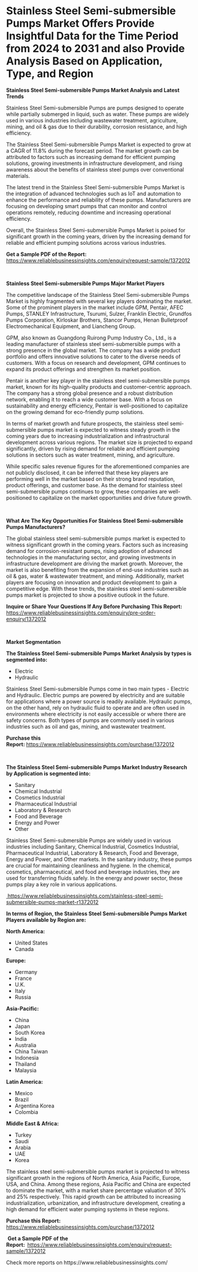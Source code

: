 <p><h1>Stainless Steel Semi-submersible Pumps Market Offers Provide Insightful Data for the Time Period from 2024 to 2031 and also Provide Analysis Based on Application, Type, and Region</h1></p><p><strong>Stainless Steel Semi-submersible Pumps Market Analysis and Latest Trends</strong></p>
<p><p>Stainless Steel Semi-submersible Pumps are pumps designed to operate while partially submerged in liquid, such as water. These pumps are widely used in various industries including wastewater treatment, agriculture, mining, and oil & gas due to their durability, corrosion resistance, and high efficiency. </p><p>The Stainless Steel Semi-submersible Pumps Market is expected to grow at a CAGR of 11.8% during the forecast period. The market growth can be attributed to factors such as increasing demand for efficient pumping solutions, growing investments in infrastructure development, and rising awareness about the benefits of stainless steel pumps over conventional materials.</p><p>The latest trend in the Stainless Steel Semi-submersible Pumps Market is the integration of advanced technologies such as IoT and automation to enhance the performance and reliability of these pumps. Manufacturers are focusing on developing smart pumps that can monitor and control operations remotely, reducing downtime and increasing operational efficiency.</p><p>Overall, the Stainless Steel Semi-submersible Pumps Market is poised for significant growth in the coming years, driven by the increasing demand for reliable and efficient pumping solutions across various industries.</p></p>
<p><strong>Get a Sample PDF of the Report:&nbsp;</strong> <a href="https://www.reliablebusinessinsights.com/enquiry/request-sample/1372012">https://www.reliablebusinessinsights.com/enquiry/request-sample/1372012</a></p>
<p>&nbsp;</p>
<p><strong>Stainless Steel Semi-submersible Pumps Major Market Players</strong></p>
<p><p>The competitive landscape of the Stainless Steel Semi-submersible Pumps Market is highly fragmented with several key players dominating the market. Some of the prominent players in the market include GPM, Pentair, AFEC Pumps, STANLEY Infrastructure, Tsurumi, Sulzer, Franklin Electric, Grundfos Pumps Corporation, Kirloskar Brothers, Stancor Pumps, Henan Bulletproof Electromechanical Equipment, and Liancheng Group.</p><p>GPM, also known as Guangdong Ruirong Pump Industry Co., Ltd., is a leading manufacturer of stainless steel semi-submersible pumps with a strong presence in the global market. The company has a wide product portfolio and offers innovative solutions to cater to the diverse needs of customers. With a focus on research and development, GPM continues to expand its product offerings and strengthen its market position.</p><p>Pentair is another key player in the stainless steel semi-submersible pumps market, known for its high-quality products and customer-centric approach. The company has a strong global presence and a robust distribution network, enabling it to reach a wide customer base. With a focus on sustainability and energy efficiency, Pentair is well-positioned to capitalize on the growing demand for eco-friendly pump solutions.</p><p>In terms of market growth and future prospects, the stainless steel semi-submersible pumps market is expected to witness steady growth in the coming years due to increasing industrialization and infrastructural development across various regions. The market size is projected to expand significantly, driven by rising demand for reliable and efficient pumping solutions in sectors such as water treatment, mining, and agriculture.</p><p>While specific sales revenue figures for the aforementioned companies are not publicly disclosed, it can be inferred that these key players are performing well in the market based on their strong brand reputation, product offerings, and customer base. As the demand for stainless steel semi-submersible pumps continues to grow, these companies are well-positioned to capitalize on the market opportunities and drive future growth.</p></p>
<p>&nbsp;</p>
<p><strong>What Are The Key Opportunities For Stainless Steel Semi-submersible Pumps Manufacturers?</strong></p>
<p><p>The global stainless steel semi-submersible pumps market is expected to witness significant growth in the coming years. Factors such as increasing demand for corrosion-resistant pumps, rising adoption of advanced technologies in the manufacturing sector, and growing investments in infrastructure development are driving the market growth. Moreover, the market is also benefiting from the expansion of end-use industries such as oil & gas, water & wastewater treatment, and mining. Additionally, market players are focusing on innovation and product development to gain a competitive edge. With these trends, the stainless steel semi-submersible pumps market is projected to show a positive outlook in the future.</p></p>
<p><strong>Inquire or Share Your Questions If Any Before Purchasing This Report:</strong> <a href="https://www.reliablebusinessinsights.com/enquiry/pre-order-enquiry/1372012">https://www.reliablebusinessinsights.com/enquiry/pre-order-enquiry/1372012</a></p>
<p>&nbsp;</p>
<p><strong>Market Segmentation</strong></p>
<p><strong>The Stainless Steel Semi-submersible Pumps Market Analysis by types is segmented into:</strong></p>
<p><ul><li>Electric</li><li>Hydraulic</li></ul></p>
<p><p>Stainless Steel Semi-submersible Pumps come in two main types - Electric and Hydraulic. Electric pumps are powered by electricity and are suitable for applications where a power source is readily available. Hydraulic pumps, on the other hand, rely on hydraulic fluid to operate and are often used in environments where electricity is not easily accessible or where there are safety concerns. Both types of pumps are commonly used in various industries such as oil and gas, mining, and wastewater treatment.</p></p>
<p><strong>Purchase this Report:&nbsp;</strong><a href="https://www.reliablebusinessinsights.com/purchase/1372012">https://www.reliablebusinessinsights.com/purchase/1372012</a></p>
<p>&nbsp;</p>
<p><strong>The Stainless Steel Semi-submersible Pumps Market Industry Research by Application is segmented into:</strong></p>
<p><ul><li>Sanitary</li><li>Chemical Industrial</li><li>Cosmetics Industrial</li><li>Pharmaceutical Industrial</li><li>Laboratory & Research</li><li>Food and Beverage</li><li>Energy and Power</li><li>Other</li></ul></p>
<p><p>Stainless Steel Semi-submersible Pumps are widely used in various industries including Sanitary, Chemical Industrial, Cosmetics Industrial, Pharmaceutical Industrial, Laboratory & Research, Food and Beverage, Energy and Power, and Other markets. In the sanitary industry, these pumps are crucial for maintaining cleanliness and hygiene. In the chemical, cosmetics, pharmaceutical, and food and beverage industries, they are used for transferring fluids safely. In the energy and power sector, these pumps play a key role in various applications.</p></p>
<p><a href="https://www.reliablebusinessinsights.com/stainless-steel-semi-submersible-pumps-market-r1372012">&nbsp;https://www.reliablebusinessinsights.com/stainless-steel-semi-submersible-pumps-market-r1372012</a></p>
<p><strong>In terms of Region, the Stainless Steel Semi-submersible Pumps Market Players available by Region are:</strong></p>
<p>
    <p> <strong> North America: </strong>
        <ul>
            <li>United States</li>
            <li>Canada</li>
        </ul>
        </p> 
    <p> <strong> Europe: </strong>
        <ul>
            <li>Germany</li>
            <li>France</li>
            <li>U.K.</li>
            <li>Italy</li>
            <li>Russia</li>
        </ul>
        </p> 
    <p> <strong> Asia-Pacific: </strong>
        <ul>
            <li>China</li>
            <li>Japan</li>
            <li>South Korea</li>
            <li>India</li>
            <li>Australia</li>
            <li>China Taiwan</li>
            <li>Indonesia</li>
            <li>Thailand</li>
            <li>Malaysia</li>
        </ul>
        </p> 
    <p> <strong> Latin America: </strong>
        <ul>
            <li>Mexico</li>
            <li>Brazil</li>
            <li>Argentina Korea</li>
            <li>Colombia</li>
        </ul>
        </p> 
    <p> <strong> Middle East & Africa: </strong>
        <ul>
            <li>Turkey</li>
            <li>Saudi</li>
            <li>Arabia</li>
            <li>UAE</li>
            <li>Korea</li>
        </ul>
    </p>
    </p>
<p><p>The stainless steel semi-submersible pumps market is projected to witness significant growth in the regions of North America, Asia Pacific, Europe, USA, and China. Among these regions, Asia Pacific and China are expected to dominate the market, with a market share percentage valuation of 30% and 25% respectively. This rapid growth can be attributed to increasing industrialization, urbanization, and infrastructure development, creating a high demand for efficient water pumping systems in these regions.</p></p>
<p><strong>Purchase this Report: </strong><a href="https://www.reliablebusinessinsights.com/purchase/1372012">https://www.reliablebusinessinsights.com/purchase/1372012</a></p>
<p>&nbsp;<strong>Get a Sample PDF of the Report:&nbsp;&nbsp;</strong><a href="https://www.reliablebusinessinsights.com/enquiry/request-sample/1372012">https://www.reliablebusinessinsights.com/enquiry/request-sample/1372012</a></p>
<p><strong></strong></p>
<p>Check more reports on https://www.reliablebusinessinsights.com/</p>